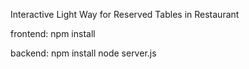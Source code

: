 Interactive Light Way for Reserved Tables in Restaurant

frontend:
	npm install
	
backend:
	npm install
	node server.js
